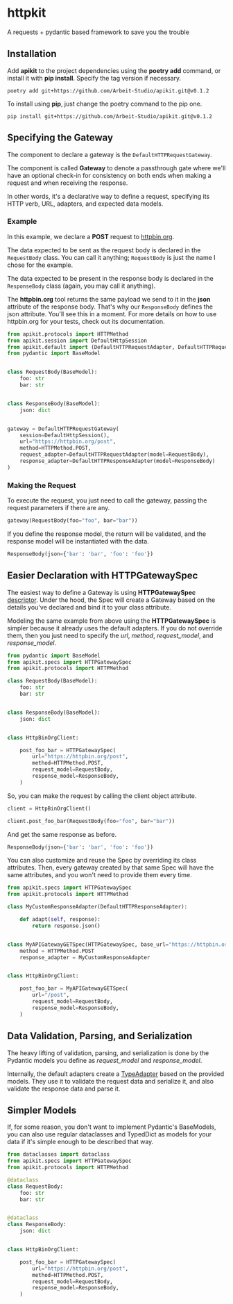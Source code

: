# httpkit
A requests + pydantic based framework to save you the trouble

## Installation

Add **apikit** to the project dependencies using the **poetry add** command, or install it with **pip install**. Specify the tag version if necessary.

```shell
poetry add git+https://github.com/Arbeit-Studio/apikit.git@v0.1.2
```

To install using **pip**, just change the poetry command to the pip one.

```shell
pip install git+https://github.com/Arbeit-Studio/apikit.git@v0.1.2
```

## Specifying the Gateway

The component to declare a gateway is the `DefaultHTTPRequestGateway`.

The component is called **Gateway** to denote a passthrough gate where we'll have an optional check-in for consistency on both ends when making a request and when receiving the response.

In other words, it's a declarative way to define a request, specifying its HTTP verb, URL, adapters, and expected data models.

### Example

In this example, we declare a **POST** request to [httpbin.org](https://httpbin.org).

The data expected to be sent as the request body is declared in the `RequestBody` class. You can call it anything; `RequestBody` is just the name I chose for the example.

The data expected to be present in the response body is declared in the `ResponseBody` class (again, you may call it anything).

The **httpbin.org** tool returns the same payload we send to it in the **json** attribute of the response body. That's why our `ResponseBody` defines the json attribute. You'll see this in a moment. For more details on how to use httpbin.org for your tests, check out its documentation.

```python
from apikit.protocols import HTTPMethod
from apikit.session import DefaultHttpSession
from apikit.default import (DefaultHTTPRequestAdapter, DefaultHTTPRequestGateway, DefaultHTTPResponseAdapter)
from pydantic import BaseModel


class RequestBody(BaseModel):
    foo: str
    bar: str


class ResponseBody(BaseModel):
    json: dict


gateway = DefaultHTTPRequestGateway(
    session=DefaultHttpSession(),
    url="https://httpbin.org/post",
    method=HTTPMethod.POST,
    request_adapter=DefaultHTTPRequestAdapter(model=RequestBody),
    response_adapter=DefaultHTTPResponseAdapter(model=ResponseBody)
)
```

### Making the Request

To execute the request, you just need to call the gateway, passing the request parameters if there are any.

```python
gateway(RequestBody(foo="foo", bar="bar"))
```

If you define the response model, the return will be validated, and the response model will be instantiated with the data.

```python
ResponseBody(json={'bar': 'bar', 'foo': 'foo'})
```

## Easier Declaration with HTTPGatewaySpec

The easiest way to define a Gateway is using **HTTPGatewaySpec** [descriptor](https://docs.python.org/3.10/howto/descriptor.html). Under the hood, the Spec will create a Gateway based on the details you've declared and bind it to your class attribute.

Modeling the same example from above using the **HTTPGatewaySpec** is simpler because it already uses the default adapters. If you do not override them, then you just need to specify the *url*, *method*, *request_model*, and *response_model*.

```python
from pydantic import BaseModel
from apikit.specs import HTTPGatewaySpec
from apikit.protocols import HTTPMethod

class RequestBody(BaseModel):
    foo: str
    bar: str


class ResponseBody(BaseModel):
    json: dict


class HttpBinOrgClient:

    post_foo_bar = HTTPGatewaySpec(
        url="https://httpbin.org/post",
        method=HTTPMethod.POST,
        request_model=RequestBody,
        response_model=ResponseBody,
    )
```

So, you can make the request by calling the client object attribute.

```python
client = HttpBinOrgClient()

client.post_foo_bar(RequestBody(foo="foo", bar="bar"))
```

And get the same response as before.

```python
ResponseBody(json={'bar': 'bar', 'foo': 'foo'})
```

You can also customize and reuse the Spec by overriding its class attributes. Then, every gateway created by that same Spec will have the same attributes, and you won't need to provide them every time.

```python
from apikit.specs import HTTPGatewaySpec
from apikit.protocols import HTTPMethod

class MyCustomResponseAdapter(DefaultHTTPResponseAdapter):

    def adapt(self, response):
        return response.json()


class MyAPIGatewayGETSpec(HTTPGatewaySpec, base_url="https://httpbin.org"):
    method = HTTPMethod.POST
    response_adapter = MyCustomResponseAdapter


class HttpBinOrgClient:

    post_foo_bar = MyAPIGatewayGETSpec(
        url="/post",
        request_model=RequestBody,
        response_model=ResponseBody,
    )
```

## Data Validation, Parsing, and Serialization

The heavy lifting of validation, parsing, and serialization is done by the Pydantic models you define as *request_model* and *response_model*.

Internally, the default adapters create a [TypeAdapter](https://docs.pydantic.dev/latest/api/type_adapter/) based on the provided models. They use it to validate the request data and serialize it, and also validate the response data and parse it.

## Simpler Models

If, for some reason, you don't want to implement Pydantic's BaseModels, you can also use regular dataclasses and TypedDict as models for your data if it's simple enough to be described that way.

```python
from dataclasses import dataclass
from apikit.specs import HTTPGatewaySpec
from apikit.protocols import HTTPMethod

@dataclass
class RequestBody:
    foo: str
    bar: str


@dataclass
class ResponseBody:
    json: dict


class HttpBinOrgClient:

    post_foo_bar = HTTPGatewaySpec(
        url="https://httpbin.org/post",
        method=HTTPMethod.POST,
        request_model=RequestBody,
        response_model=ResponseBody,
    )
```

